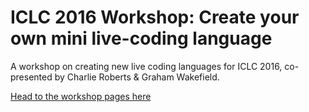 # ICLC 2016 Workshop: Create your own mini live-coding language

A workshop on creating new live coding languages for ICLC 2016, co-presented by Charlie Roberts &amp; Graham Wakefield.

[Head to the workshop pages here](https://worldmaking.github.io/workshop_iclc_2016/)
